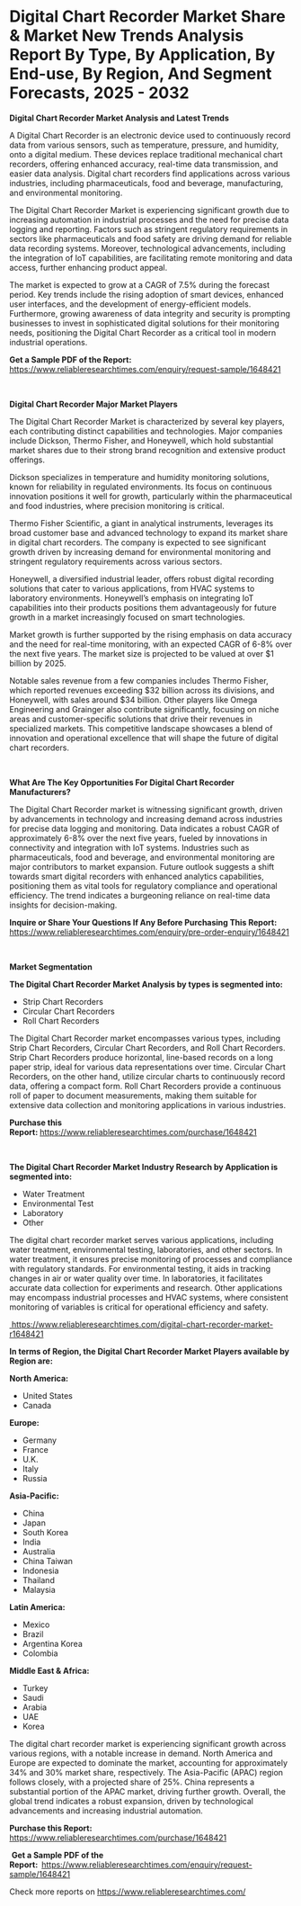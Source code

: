 <p><h1>Digital Chart Recorder Market Share & Market New Trends Analysis Report By Type, By Application, By End-use, By Region, And Segment Forecasts, 2025 - 2032</h1></p><p><strong>Digital Chart Recorder Market Analysis and Latest Trends</strong></p>
<p><p>A Digital Chart Recorder is an electronic device used to continuously record data from various sensors, such as temperature, pressure, and humidity, onto a digital medium. These devices replace traditional mechanical chart recorders, offering enhanced accuracy, real-time data transmission, and easier data analysis. Digital chart recorders find applications across various industries, including pharmaceuticals, food and beverage, manufacturing, and environmental monitoring.</p><p>The Digital Chart Recorder Market is experiencing significant growth due to increasing automation in industrial processes and the need for precise data logging and reporting. Factors such as stringent regulatory requirements in sectors like pharmaceuticals and food safety are driving demand for reliable data recording systems. Moreover, technological advancements, including the integration of IoT capabilities, are facilitating remote monitoring and data access, further enhancing product appeal.</p><p>The market is expected to grow at a CAGR of 7.5% during the forecast period. Key trends include the rising adoption of smart devices, enhanced user interfaces, and the development of energy-efficient models. Furthermore, growing awareness of data integrity and security is prompting businesses to invest in sophisticated digital solutions for their monitoring needs, positioning the Digital Chart Recorder as a critical tool in modern industrial operations.</p></p>
<p><strong>Get a Sample PDF of the Report:&nbsp;</strong> <a href="https://www.reliableresearchtimes.com/enquiry/request-sample/1648421?utm_campaign=2450&utm_medium=2&utm_source=Github&utm_content=ia&utm_term=18022025&utm_id=digital-chart-recorder">https://www.reliableresearchtimes.com/enquiry/request-sample/1648421</a></p>
<p>&nbsp;</p>
<p><strong>Digital Chart Recorder Major Market Players</strong></p>
<p><p>The Digital Chart Recorder Market is characterized by several key players, each contributing distinct capabilities and technologies. Major companies include Dickson, Thermo Fisher, and Honeywell, which hold substantial market shares due to their strong brand recognition and extensive product offerings. </p><p>Dickson specializes in temperature and humidity monitoring solutions, known for reliability in regulated environments. Its focus on continuous innovation positions it well for growth, particularly within the pharmaceutical and food industries, where precision monitoring is critical. </p><p>Thermo Fisher Scientific, a giant in analytical instruments, leverages its broad customer base and advanced technology to expand its market share in digital chart recorders. The company is expected to see significant growth driven by increasing demand for environmental monitoring and stringent regulatory requirements across various sectors.</p><p>Honeywell, a diversified industrial leader, offers robust digital recording solutions that cater to various applications, from HVAC systems to laboratory environments. Honeywell’s emphasis on integrating IoT capabilities into their products positions them advantageously for future growth in a market increasingly focused on smart technologies.</p><p>Market growth is further supported by the rising emphasis on data accuracy and the need for real-time monitoring, with an expected CAGR of 6-8% over the next five years. The market size is projected to be valued at over $1 billion by 2025.</p><p>Notable sales revenue from a few companies includes Thermo Fisher, which reported revenues exceeding $32 billion across its divisions, and Honeywell, with sales around $34 billion. Other players like Omega Engineering and Grainger also contribute significantly, focusing on niche areas and customer-specific solutions that drive their revenues in specialized markets. This competitive landscape showcases a blend of innovation and operational excellence that will shape the future of digital chart recorders.</p></p>
<p>&nbsp;</p>
<p><strong>What Are The Key Opportunities For Digital Chart Recorder Manufacturers?</strong></p>
<p><p>The Digital Chart Recorder market is witnessing significant growth, driven by advancements in technology and increasing demand across industries for precise data logging and monitoring. Data indicates a robust CAGR of approximately 6-8% over the next five years, fueled by innovations in connectivity and integration with IoT systems. Industries such as pharmaceuticals, food and beverage, and environmental monitoring are major contributors to market expansion. Future outlook suggests a shift towards smart digital recorders with enhanced analytics capabilities, positioning them as vital tools for regulatory compliance and operational efficiency. The trend indicates a burgeoning reliance on real-time data insights for decision-making.</p></p>
<p><strong>Inquire or Share Your Questions If Any Before Purchasing This Report:</strong> <a href="https://www.reliableresearchtimes.com/enquiry/pre-order-enquiry/1648421?utm_campaign=2450&utm_medium=2&utm_source=Github&utm_content=ia&utm_term=18022025&utm_id=digital-chart-recorder">https://www.reliableresearchtimes.com/enquiry/pre-order-enquiry/1648421</a></p>
<p>&nbsp;</p>
<p><strong>Market Segmentation</strong></p>
<p><strong>The Digital Chart Recorder Market Analysis by types is segmented into:</strong></p>
<p><ul><li>Strip Chart Recorders</li><li>Circular Chart Recorders</li><li>Roll Chart Recorders</li></ul></p>
<p><p>The Digital Chart Recorder market encompasses various types, including Strip Chart Recorders, Circular Chart Recorders, and Roll Chart Recorders. Strip Chart Recorders produce horizontal, line-based records on a long paper strip, ideal for various data representations over time. Circular Chart Recorders, on the other hand, utilize circular charts to continuously record data, offering a compact form. Roll Chart Recorders provide a continuous roll of paper to document measurements, making them suitable for extensive data collection and monitoring applications in various industries.</p></p>
<p><strong>Purchase this Report:&nbsp;</strong><a href="https://www.reliableresearchtimes.com/purchase/1648421?utm_campaign=2450&utm_medium=2&utm_source=Github&utm_content=ia&utm_term=18022025&utm_id=digital-chart-recorder">https://www.reliableresearchtimes.com/purchase/1648421</a></p>
<p>&nbsp;</p>
<p><strong>The Digital Chart Recorder Market Industry Research by Application is segmented into:</strong></p>
<p><ul><li>Water Treatment</li><li>Environmental Test</li><li>Laboratory</li><li>Other</li></ul></p>
<p><p>The digital chart recorder market serves various applications, including water treatment, environmental testing, laboratories, and other sectors. In water treatment, it ensures precise monitoring of processes and compliance with regulatory standards. For environmental testing, it aids in tracking changes in air or water quality over time. In laboratories, it facilitates accurate data collection for experiments and research. Other applications may encompass industrial processes and HVAC systems, where consistent monitoring of variables is critical for operational efficiency and safety.</p></p>
<p><a href="https://www.reliableresearchtimes.com/digital-chart-recorder-market-r1648421?utm_campaign=2450&utm_medium=2&utm_source=Github&utm_content=ia&utm_term=18022025&utm_id=digital-chart-recorder">&nbsp;https://www.reliableresearchtimes.com/digital-chart-recorder-market-r1648421</a></p>
<p><strong>In terms of Region, the Digital Chart Recorder Market Players available by Region are:</strong></p>
<p>
    <p> <strong> North America: </strong>
        <ul>
            <li>United States</li>
            <li>Canada</li>
        </ul>
        </p> 
    <p> <strong> Europe: </strong>
        <ul>
            <li>Germany</li>
            <li>France</li>
            <li>U.K.</li>
            <li>Italy</li>
            <li>Russia</li>
        </ul>
        </p> 
    <p> <strong> Asia-Pacific: </strong>
        <ul>
            <li>China</li>
            <li>Japan</li>
            <li>South Korea</li>
            <li>India</li>
            <li>Australia</li>
            <li>China Taiwan</li>
            <li>Indonesia</li>
            <li>Thailand</li>
            <li>Malaysia</li>
        </ul>
        </p> 
    <p> <strong> Latin America: </strong>
        <ul>
            <li>Mexico</li>
            <li>Brazil</li>
            <li>Argentina Korea</li>
            <li>Colombia</li>
        </ul>
        </p> 
    <p> <strong> Middle East & Africa: </strong>
        <ul>
            <li>Turkey</li>
            <li>Saudi</li>
            <li>Arabia</li>
            <li>UAE</li>
            <li>Korea</li>
        </ul>
    </p>
    </p>
<p><p>The digital chart recorder market is experiencing significant growth across various regions, with a notable increase in demand. North America and Europe are expected to dominate the market, accounting for approximately 34% and 30% market share, respectively. The Asia-Pacific (APAC) region follows closely, with a projected share of 25%. China represents a substantial portion of the APAC market, driving further growth. Overall, the global trend indicates a robust expansion, driven by technological advancements and increasing industrial automation.</p></p>
<p><strong>Purchase this Report: </strong><a href="https://www.reliableresearchtimes.com/purchase/1648421?utm_campaign=2450&utm_medium=2&utm_source=Github&utm_content=ia&utm_term=18022025&utm_id=digital-chart-recorder">https://www.reliableresearchtimes.com/purchase/1648421</a></p>
<p>&nbsp;<strong>Get a Sample PDF of the Report:&nbsp;&nbsp;</strong><a href="https://www.reliableresearchtimes.com/enquiry/request-sample/1648421?utm_campaign=2450&utm_medium=2&utm_source=Github&utm_content=ia&utm_term=18022025&utm_id=digital-chart-recorder">https://www.reliableresearchtimes.com/enquiry/request-sample/1648421</a></p>
<p><strong></strong></p>
<p>Check more reports on <a href="https://www.reliableresearchtimes.com/?utm_campaign=2450&utm_medium=2&utm_source=Github&utm_content=ia&utm_term=18022025&utm_id=digital-chart-recorder">https://www.reliableresearchtimes.com/</a></p>